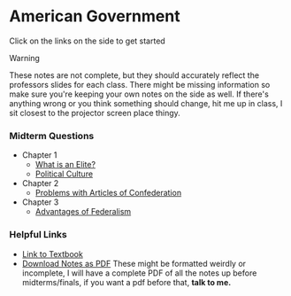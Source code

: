 # American Government

Click on the links on the side to get started

> [!WARNING]
> These notes are not complete, but they should accurately reflect
> the professors slides for each class. There might be missing information
> so make sure you're keeping your own notes on the side as well. If there's
> anything wrong or you think something should change, hit me up in class, 
> I sit closest to the projector screen place thingy.

### Midterm Questions
* Chapter 1
  * [What is an Elite?](/american_gov/chapter1.md?id=midterm-question)
  * [Political Culture](/american_gov/chapter1?id=midterm-essay-question)
* Chapter 2
  * [Problems with Articles of Confederation](american_gov/chapter2?id=midterm-essay-question)
* Chapter 3
  * [Advantages of Federalism](/american_gov/chapter3?id=midterm-question)

### Helpful Links
* [Link to Textbook](https://drive.google.com/open?id=1Yhw1qaFDaAW8u4kMeWqtG5rluSPYjJQg)
* [Download Notes as PDF](/downloads/american_gov.pdf ':ignore') These might be formatted weirdly or incomplete, I will have a complete PDF of all the notes up before midterms/finals, if you want a pdf before that, **talk to me.**
